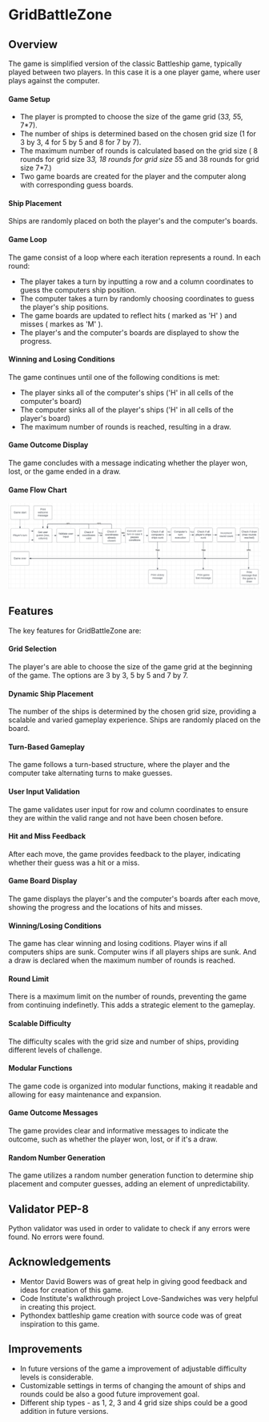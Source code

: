 # GridBattleZone

## Overview

The game is simplified version of the classic Battleship game, typically played between two players. In this case it is a one player game, where user plays against the computer.

#### Game Setup

* The player is prompted to choose the size of the game grid (3*3, 5*5, 7*7).
* The number of ships is determined based on the chosen grid size (1 for 3 by 3, 4 for 5 by 5 and 8 for 7 by 7).
* The maximum number of rounds is calculated based on the grid size ( 8 rounds for grid size 3*3, 18 rounds for grid size 5*5 and 38 rounds for grid size 7*7.)
* Two game boards are created for the player and the computer along with corresponding guess boards.

#### Ship Placement

Ships are randomly placed on both the player's and the computer's boards.

#### Game Loop

The game consist of a loop where each iteration represents a round. In each round: 

* The player takes a turn by inputting a row and a column coordinates to guess the computers ship position.
* The computer takes a turn by randomly choosing coordinates to guess the player's ship positions.
* The game boards are updated to reflect hits ( marked as 'H' ) and misses ( markes as 'M' ).
* The player's and the computer's boards are displayed to show the progress.

#### Winning and Losing Conditions

The game continues until one of the following conditions is met:

* The player sinks all of the computer's ships ('H' in all cells of the computer's board)
* The computer sinks all of the player's ships ('H' in all cells of the player's board)
* The maximum number of rounds is reached, resulting in a draw.

#### Game Outcome Display

The game concludes with a message indicating whether the player won, lost, or the game ended in a draw.

#### Game Flow Chart

![Flow Chart](/images/flowchart.png)

## Features

The key features for GridBattleZone are:

#### Grid Selection

The player's are able to choose the size of the game grid at the beginning of the game. The options are 3 by 3, 5 by 5 and 7 by 7.

#### Dynamic Ship Placement

The number of the ships is determined by the chosen grid size, providing a scalable and varied gameplay experience. Ships are randomly placed on the board.

#### Turn-Based Gameplay

The game follows a turn-based structure, where the player and the computer take alternating turns to make guesses.

#### User Input Validation

The game validates user input for row and column coordinates to ensure they are within the valid range and not have been chosen before.

#### Hit and Miss Feedback

After each move, the game provides feedback to the player, indicating whether their guess was a hit or a miss.

#### Game Board Display

The game displays the player's and the computer's boards after each move, showing the progress and the locations of hits and misses.

#### Winning/Losing Conditions

The game has clear winning and losing coditions. Player wins if all computers ships are sunk. Computer wins if all players ships are sunk. And a draw is declared when the maximum number of rounds is reached.

#### Round Limit

There is a maximum limit on the number of rounds, preventing the game from continuing indefinetly. This adds a strategic element to the gameplay.

#### Scalable Difficulty

The difficulty scales with the grid size and number of ships, providing different levels of challenge.

#### Modular Functions

The game code is organized into modular functions, making it readable and allowing for easy maintenance and expansion.

#### Game Outcome Messages

The game provides clear and informative messages to indicate the outcome, such as whether the player won, lost, or if it's a draw.

#### Random Number Generation

The game utilizes a random number generation function to determine ship placement and computer guesses, adding an element of unpredictability.

## Validator PEP-8

Python validator was used in order to validate to check if any errors were found. No errors were found.

## Acknowledgements

* Mentor David Bowers was of great help in giving good feedback and ideas for creation of this game.
* Code Institute's walkthrough project Love-Sandwiches was very helpful in creating this project.
* Pythondex battleship game creation with source code was of great inspiration to this game.

## Improvements

* In future versions of the game a improvement of adjustable difficulty levels is considerable.
* Customizable settings in terms of changing the amount of ships and rounds could be also a good future improvement goal.
* Different ship types - as 1, 2, 3 and 4 grid size ships could be a good addition in future versions.



